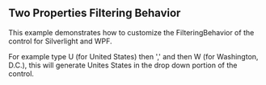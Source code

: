 ## Two Properties Filtering Behavior
This example demonstrates how to customize the FilteringBehavior of the control for Silverlight and WPF.

For example type U (for United States) then ',' and then W (for Washington, D.C.), this will generate 
Unites States in the drop down portion of the control.

[//]: <keywords:customize>
